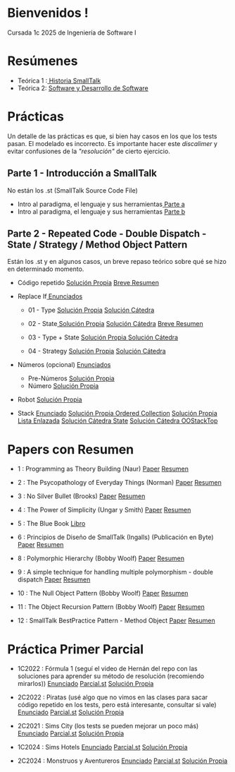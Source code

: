 # Bienvenidos !
Cursada 1c 2025 de Ingeniería de Software I

# Resúmenes
- Teórica 1 :[ Historia SmallTalk](https://github.com/ToniusRetonius/Ing1/blob/main/Res%C3%BAmenes/T1.pdf)
- Teórica 2: [ Software y Desarrollo de Software](https://github.com/ToniusRetonius/Ing1/blob/main/Res%C3%BAmenes/T2.pdf)

# Prácticas
Un detalle de las prácticas es que, si bien hay casos en los que los tests pasan. El modelado es incorrecto. Es importante hacer este *discalimer* y evitar confusiones de la *"resolución"* de cierto ejercicio. 

## Parte 1 - Introducción a SmallTalk
No están los .st (SmallTalk Source Code File)
- Intro al paradigma, el lenguaje y sus herramientas[ Parte a](https://github.com/ToniusRetonius/Ing1/blob/main/Gu%C3%ADas%20Pr%C3%A1cticas/Parte%201/01-Parte-A/solve.pdf)
- Intro al paradigma, el lenguaje y sus herramientas [Parte b](https://github.com/ToniusRetonius/Ing1/blob/main/Gu%C3%ADas%20Pr%C3%A1cticas/Parte%201/02-Parte-B/solve.pdf)

## Parte 2 - Repeated Code - Double Dispatch - State / Strategy / Method Object Pattern
Están los .st y en algunos casos, un breve repaso teórico sobre qué se hizo en determinado momento. 
- Código repetido
[Solución Propia](https://github.com/ToniusRetonius/Ing1/tree/main/Gu%C3%ADas%20Pr%C3%A1cticas/Parte%202/01-C%C3%B3digo-Repetido/solve) 
[Breve Resumen](https://github.com/ToniusRetonius/Ing1/blob/main/Gu%C3%ADas%20Pr%C3%A1cticas/Parte%202/01-C%C3%B3digo-Repetido/solve.pdf)


- Replace If[ Enunciados](https://github.com/ToniusRetonius/Ing1/tree/main/Gu%C3%ADas%20Pr%C3%A1cticas/Parte%202/02-SacarIfs)

    - 01 - Type
    [ Solución Propia](https://github.com/ToniusRetonius/Ing1/blob/main/Gu%C3%ADas%20Pr%C3%A1cticas/Parte%202/02-SacarIfs/01-Replace-If-Type/1.Replace-if-Type(solve).st)
    [ Solución Cátedra](https://github.com/ToniusRetonius/Ing1/blob/main/Gu%C3%ADas%20Pr%C3%A1cticas/Parte%202/02-SacarIfs/soluciones%20c%C3%A1tedra/1.Replace-if-Type-Solucion.st)

    - 02 - State[ Solución Propia](https://github.com/ToniusRetonius/Ing1/blob/main/Gu%C3%ADas%20Pr%C3%A1cticas/Parte%202/02-SacarIfs/02-Replace-If-State/2.Replace-if-State(solve).st)
    [ Solución Cátedra](https://github.com/ToniusRetonius/Ing1/blob/main/Gu%C3%ADas%20Pr%C3%A1cticas/Parte%202/02-SacarIfs/soluciones%20c%C3%A1tedra/2.Replace-if-State-Solucion.st)
    [Breve Resumen](https://github.com/ToniusRetonius/Ing1/blob/main/Gu%C3%ADas%20Pr%C3%A1cticas/Parte%202/02-SacarIfs/solve.pdf)

    - 03 - Type + State 
    [ Solución Propia ](https://github.com/ToniusRetonius/Ing1/blob/main/Gu%C3%ADas%20Pr%C3%A1cticas/Parte%202/02-SacarIfs/03-Replace-If-Type%2BState/3.Replace-if-Type%2BState(solve).st)
    [ Solución Cátedra ](https://github.com/ToniusRetonius/Ing1/blob/main/Gu%C3%ADas%20Pr%C3%A1cticas/Parte%202/02-SacarIfs/soluciones%20c%C3%A1tedra/3.Replace-if-Type%2BState-Solucion.st)

    - 04 - Strategy 
    [Solución Propia](https://github.com/ToniusRetonius/Ing1/blob/main/Gu%C3%ADas%20Pr%C3%A1cticas/Parte%202/02-SacarIfs/04-Replace-If-Strat/4.Replace-if-Strategy(solve).st)
    [Solución Cátedra](https://github.com/ToniusRetonius/Ing1/blob/main/Gu%C3%ADas%20Pr%C3%A1cticas/Parte%202/02-SacarIfs/soluciones%20c%C3%A1tedra/4.Replace-if-Strategy-Solucion.st)

- Números (opcional) [ Enunciados](https://github.com/ToniusRetonius/Ing1/tree/main/Gu%C3%ADas%20Pr%C3%A1cticas/Parte%202/03-N%C3%BAmeros(opcional))
    - Pre-Números [ Solución Propia](https://github.com/ToniusRetonius/Ing1/blob/main/Gu%C3%ADas%20Pr%C3%A1cticas/Parte%202/03-N%C3%BAmeros(opcional)/solve/Pre-Numeros-Exercise(solve).st)
    - Número [Solución Propia](https://github.com/ToniusRetonius/Ing1/blob/main/Gu%C3%ADas%20Pr%C3%A1cticas/Parte%202/03-N%C3%BAmeros(opcional)/solve/Numero-Exercise(solve).st)

- Robot [Solución Propia](https://github.com/ToniusRetonius/Ing1/blob/main/Gu%C3%ADas%20Pr%C3%A1cticas/Parte%202/04-Robot/solve/IRobot-Enunciado(solve).st)

- Stack [ Enunciado](https://github.com/ToniusRetonius/Ing1/tree/main/Gu%C3%ADas%20Pr%C3%A1cticas/Parte%202/05-Stack)
[ Solución Propia Ordered Collection](https://github.com/ToniusRetonius/Ing1/blob/main/Gu%C3%ADas%20Pr%C3%A1cticas/Parte%202/05-Stack/solve/Stack-Exercise(solve%20ordered-collection).st)
[ Solución Propia Lista Enlazada](https://github.com/ToniusRetonius/Ing1/blob/main/Gu%C3%ADas%20Pr%C3%A1cticas/Parte%202/05-Stack/solve/Stack-Exercise(lista%20enlazada).st)
[ Solución Cátedra State](https://github.com/ToniusRetonius/Ing1/blob/main/Gu%C3%ADas%20Pr%C3%A1cticas/Parte%202/05-Stack/solve/Stack-Solution-1.st)
[ Solución Cátedra OOStackTop](https://github.com/ToniusRetonius/Ing1/blob/main/Gu%C3%ADas%20Pr%C3%A1cticas/Parte%202/05-Stack/solve/Stack-Solution-2.st)

    

# Papers con Resumen
- 1 : Programming as Theory Building (Naur)
[ Paper](https://github.com/ToniusRetonius/Ing1/blob/main/Papers/1/Programming%20as%20Theory%20Building-1.pdf)
[ Resumen](https://github.com/ToniusRetonius/Ing1/blob/main/Papers/1/resumen.md)

- 2 : The Psycopathology of Everyday Things (Norman) 
[ Paper](https://github.com/ToniusRetonius/Ing1/blob/main/Papers/2/Norman-The%20Design%20of%20Everyday%20Things.pdf)
[ Resumen](https://github.com/ToniusRetonius/Ing1/blob/main/Papers/2/resumen.md)

- 3 : No Silver Bullet (Brooks)
[ Paper](https://github.com/ToniusRetonius/Ing1/blob/main/Papers/3/No_Silver_Bullet.pdf)
[ Resumen](https://github.com/ToniusRetonius/Ing1/blob/main/Papers/3/resumen.md)

- 4 : The Power of Simplicity (Ungar y Smith) 
[ Paper](https://github.com/ToniusRetonius/Ing1/blob/main/Papers/4/The%20Power%20of%20Simplicity.pdf)
[ Resumen](https://github.com/ToniusRetonius/Ing1/blob/main/Papers/4/resumen.md)

- 5 : The Blue Book [ Libro](https://github.com/ToniusRetonius/Ing1/blob/main/Papers/5/Bluebook.pdf)

- 6 : Principios de Diseño de SmallTalk (Ingalls) (Publicación en Byte) 
[ Paper](https://github.com/ToniusRetonius/Ing1/blob/main/Papers/6/Principios%20de%20Dise%C3%B1o%20de%20Smalltalk.pdf)
[ Resumen](https://github.com/ToniusRetonius/Ing1/blob/main/Papers/6/resumen.md)

- 8 : Polymorphic Hierarchy (Bobby Woolf) 
[ Paper](https://github.com/ToniusRetonius/Ing1/blob/main/Papers/8/Polymorphic%20Hierarchy.pdf)
[ Resumen](https://github.com/ToniusRetonius/Ing1/blob/main/Papers/8/resumen.md)

- 9 : A simple technique for handling multiple polymorphism - double dispatch 
[ Paper](https://github.com/ToniusRetonius/Ing1/blob/main/Papers/9/A%20simple%20technique%20for%20handling%20multiple%20polymorphism%20-%20double%20dispatch.pdf)
[ Resumen](https://github.com/ToniusRetonius/Ing1/blob/main/Papers/9/resumen.md)

- 10 : The Null Object Pattern (Bobby Woolf) 
[ Paper](https://github.com/ToniusRetonius/Ing1/blob/main/Papers/10/null_object.pdf)
[ Resumen](https://github.com/ToniusRetonius/Ing1/blob/main/Papers/10/resumen.md)

- 11 : The Object Recursion Pattern (Bobby Woolf)
[ Paper](https://github.com/ToniusRetonius/Ing1/blob/main/Papers/11/The%20Object%20Recursion%20Pattern.pdf)
[ Resumen](https://github.com/ToniusRetonius/Ing1/blob/main/Papers/11/resumen.md)

- 12 : SmallTalk BestPractice Pattern - Method Object
[ Paper](https://github.com/ToniusRetonius/Ing1/blob/main/Papers/12/Smalltalk%20best%20practice%20patterns-%20method%20object.pdf)
[ Resumen](https://github.com/ToniusRetonius/Ing1/blob/main/Papers/12/resumen.md)


# Práctica Primer Parcial

- 1C2022 : Fórmula 1 (seguí el video de Hernán del repo con las soluciones para aprender su método de resolución (recomiendo mirarlos))
[ Enunciado](https://github.com/ToniusRetonius/Ing1/blob/main/Parciales/Primero/1C2022/ISW1-2022-2C-Parcial-1-Enunciado-1.pdf)
[ Parcial.st](https://github.com/ToniusRetonius/Ing1/blob/main/Parciales/Primero/1C2022/ISW1-2022-1C-Parcial-1.st)
[ Solución Propia](https://github.com/ToniusRetonius/Ing1/blob/main/Parciales/Primero/1C2022/ISW1-2022-1C-Parcial-1(solve).st)

- 2C2022 : Piratas (usé algo que no vimos en las clases para sacar código repetido en los tests, pero está interesante, consultar si vale)
[ Enunciado](https://github.com/ToniusRetonius/Ing1/blob/main/Parciales/Primero/2C2022/ISW1-2022-2C-Parcial-1-Enunciado.pdf)
[ Parcial.st](https://github.com/ToniusRetonius/Ing1/blob/main/Parciales/Primero/2C2022/ISW1-2022-2C-1erParcial.st)
[ Solución Propia](https://github.com/ToniusRetonius/Ing1/blob/main/Parciales/Primero/2C2022/ISW1-2022-2C-1erParcial(solve).st)


- 2C2021 : Sims City (los tests se pueden mejorar un poco más)
[ Enunciado](https://github.com/ToniusRetonius/Ing1/blob/main/Parciales/Primero/2C2021/ISW1-2021-2C-Parcial-1-Enunciado.pdf)
[ Parcial.st](https://github.com/ToniusRetonius/Ing1/blob/main/Parciales/Primero/2C2021/ISW1-2021-2C-1erParcial.st)
[ Solución Propia](https://github.com/ToniusRetonius/Ing1/blob/main/Parciales/Primero/2C2021/ISW1-2021-2C-1erParcial(solve).st)

- 1C2024 : Sims Hotels 
[ Enunciado](https://github.com/ToniusRetonius/Ing1/blob/main/Parciales/Primero/1C2024/ISW1-2024-1C-1erParcial-Practica.pdf)
[ Parcial.st](https://github.com/ToniusRetonius/Ing1/blob/main/Parciales/Primero/1C2024/ISW1-2024-1C-Parcial.st)
[ Solución Propia](https://github.com/ToniusRetonius/Ing1/blob/main/Parciales/Primero/1C2024/ISW1-2024-1C-Parcial(solve).st)

- 2C2024 : Monstruos y Aventureros 
[ Enunciado](https://github.com/ToniusRetonius/Ing1/blob/main/Parciales/Primero/2C2024/2024-2C-Parcial%201%20-%20Pr%C3%A1ctica.pdf) 
[ Parcial.st](https://github.com/ToniusRetonius/Ing1/blob/main/Parciales/Primero/2C2024/2024-2C-Parcial-1.st)
[ Solución Propia](https://github.com/ToniusRetonius/Ing1/blob/main/Parciales/Primero/2C2024/2024-2C-Parcial-1(solve).st)
